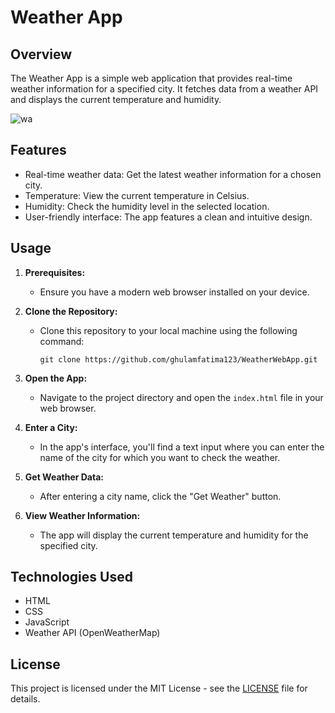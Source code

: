 # Weather App

## Overview

The Weather App is a simple web application that provides real-time weather information for a specified city. It fetches data from a weather API and displays the current temperature and humidity.


![wa](https://github.com/ghulamfatima123/WeatherWebApp/assets/86230253/f8a44fe0-ff12-4e39-9dfc-1f226db15b11)

## Features

- Real-time weather data: Get the latest weather information for a chosen city.
- Temperature: View the current temperature in Celsius.
- Humidity: Check the humidity level in the selected location.
- User-friendly interface: The app features a clean and intuitive design.

## Usage

1. **Prerequisites:**
   - Ensure you have a modern web browser installed on your device.

2. **Clone the Repository:**
   - Clone this repository to your local machine using the following command:
     ```
     git clone https://github.com/ghulamfatima123/WeatherWebApp.git
     ```

3. **Open the App:**
   - Navigate to the project directory and open the `index.html` file in your web browser.

4. **Enter a City:**
   - In the app's interface, you'll find a text input where you can enter the name of the city for which you want to check the weather.

5. **Get Weather Data:**
   - After entering a city name, click the "Get Weather" button.

6. **View Weather Information:**
   - The app will display the current temperature and humidity for the specified city.

## Technologies Used

- HTML
- CSS
- JavaScript
- Weather API (OpenWeatherMap)


## License

This project is licensed under the MIT License - see the [LICENSE](LICENSE) file for details.
